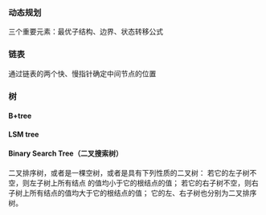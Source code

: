 ### 动态规划
三个重要元素：最优子结构、边界、状态转移公式


### 链表
通过链表的两个快、慢指针确定中间节点的位置



### 树
#### B+tree

#### LSM tree

#### Binary Search Tree（二叉搜索树）
二叉排序树，或者是一棵空树，或者是具有下列性质的二叉树： 若它的左子树不空，则左子树上所有结点
的值均小于它的根结点的值； 若它的右子树不空，则右子树上所有结点的值均大于它的根结点的值；
它的左、右子树也分别为二叉排序树。


